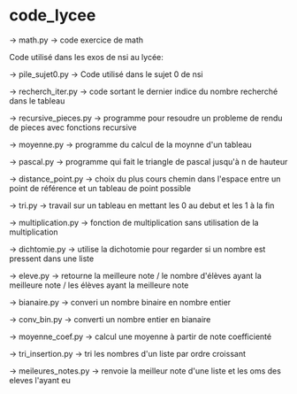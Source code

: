 # code_lycee

-> math.py
  -> code exercice de math

Code utilisé dans les exos de nsi au lycée:

  -> pile_sujet0.py
    -> Code utilisé dans le sujet 0 de nsi
    
  -> recherch_iter.py
    -> code sortant le dernier indice du nombre recherché dans le tableau
    
  -> recursive_pieces.py
    -> programme pour resoudre un probleme de rendu de pieces avec fonctions recursive
    
  -> moyenne.py
    -> programme du calcul de la moynne d'un tableau
    
  -> pascal.py
    -> programme qui fait le triangle de pascal jusqu'à n de hauteur
    
  -> distance_point.py
    -> choix du plus cours chemin dans l'espace entre un point de référence et un tableau de point possible

  -> tri.py
    -> travail sur un tableau en mettant les 0 au debut et les 1 à la fin
    
  -> multiplication.py
    -> fonction de multiplication sans utilisation de la multiplication
    
 -> dichtomie.py
    -> utilise la dichotomie pour regarder si un nombre est pressent dans une liste
    
 -> eleve.py
    -> retourne la meilleure note / le nombre d'élèves ayant la meilleure note / les élèves ayant la meilleure note
    
 -> bianaire.py
    -> converi un nombre binaire en nombre entier
    
 -> conv_bin.py
    -> converti un nombre entier en bianaire
    
 -> moyenne_coef.py
    -> calcul une moyenne à partir de note coefficienté
 
 -> tri_insertion.py
    -> tri les nombres d'un liste par ordre croissant
   
 -> meileures_notes.py
    -> renvoie la meilleur note d'une liste et les oms des eleves l'ayant eu
